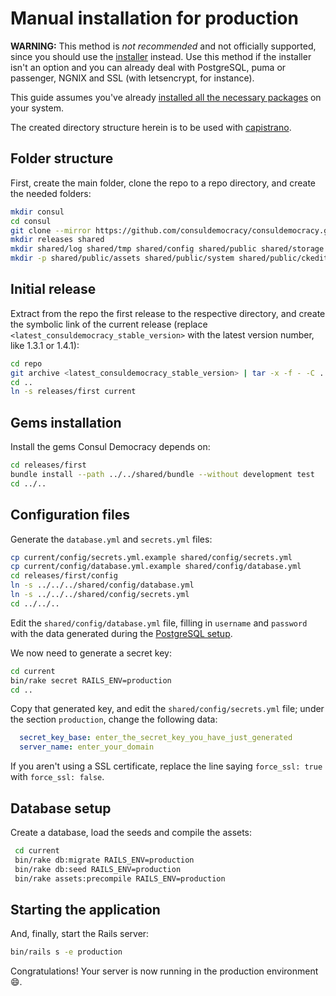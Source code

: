 # Manual installation for production

**WARNING:** This method is *not recommended* and not officially supported, since you should use the [installer](https://github.com/consuldemocracy/installer) instead. Use this method if the installer isn't an option and you can already deal with PostgreSQL, puma or passenger, NGNIX and SSL (with letsencrypt, for instance).

This guide assumes you've already [installed all the necessary packages](prerequisites.md) on your system.

The created directory structure herein is to be used with [capistrano](https://capistranorb.com/documentation/getting-started/structure/).

## Folder structure

First, create the main folder, clone the repo to a repo directory, and create the needed folders:

```bash
mkdir consul
cd consul
git clone --mirror https://github.com/consuldemocracy/consuldemocracy.git repo
mkdir releases shared
mkdir shared/log shared/tmp shared/config shared/public shared/storage
mkdir -p shared/public/assets shared/public/system shared/public/ckeditor_assets shared/public/machine_learning/data
```

## Initial release

Extract from the repo the first release to the respective directory, and create the symbolic link of the current release (replace `<latest_consuldemocracy_stable_version>` with the latest version number, like 1.3.1 or 1.4.1):

```bash
cd repo
git archive <latest_consuldemocracy_stable_version> | tar -x -f - -C ../releases/first
cd ..
ln -s releases/first current
```

## Gems installation

Install the gems Consul Democracy depends on:

```bash
cd releases/first
bundle install --path ../../shared/bundle --without development test
cd ../..
```

## Configuration files

Generate the `database.yml` and `secrets.yml` files:

```bash
cp current/config/secrets.yml.example shared/config/secrets.yml
cp current/config/database.yml.example shared/config/database.yml
cd releases/first/config
ln -s ../../../shared/config/database.yml
ln -s ../../../shared/config/secrets.yml
cd ../../..
```

Edit the `shared/config/database.yml` file, filling in `username` and `password` with the data generated during the [PostgreSQL setup](debian.md#postgresql-94).

We now need to generate a secret key:

```bash
cd current
bin/rake secret RAILS_ENV=production
cd ..
```

Copy that generated key, and edit the `shared/config/secrets.yml` file; under the section `production`, change the following data:

```yaml
  secret_key_base: enter_the_secret_key_you_have_just_generated
  server_name: enter_your_domain
```

If you aren't using a SSL certificate, replace the line saying `force_ssl: true` with `force_ssl: false`.

## Database setup

Create a database, load the seeds and compile the assets:

```bash
 cd current
 bin/rake db:migrate RAILS_ENV=production
 bin/rake db:seed RAILS_ENV=production
 bin/rake assets:precompile RAILS_ENV=production
```

## Starting the application

And, finally, start the Rails server:

```bash
bin/rails s -e production
```

Congratulations! Your server is now running in the production environment :smile:.
